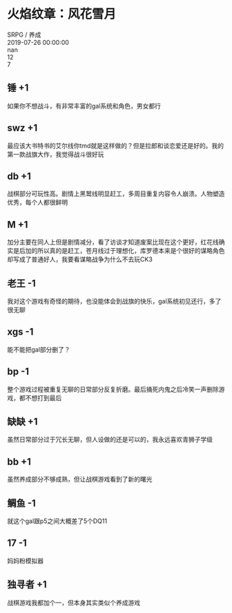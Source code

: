 



# 火焰纹章：风花雪月
  
SRPG / 养成  
2019-07-26 00:00:00  
nan  
12  
7
## 锤 +1


如果你不想战斗，有非常丰富的gal系统和角色，男女都行
## swz +1


最应该大书特书的艾尔线你tmd就是这样做的？但是拉郎和谈恋爱还是好的。我的第一款战旗大作，我觉得战斗很好玩
##  db +1 


 战棋部分可玩性高。剧情上黑鹫线明显赶工，多周目重复内容令人崩溃。人物塑造优秀，每个人都很鲜明 
## M +1


加分主要在同人上但是剧情减分，看了访谈才知道废案比现在这个更好，红花线确实是后加的所以真的是赶工，苍月线过于理想化，库罗德本来是个很好的谋略角色却写成了普通好人，我要看谋略战争为什么不去玩CK3
## 老王 -1


我对这个游戏有奇怪的期待，也没能体会到战旗的快乐，gal系统初见还行，多了很无聊
## xgs -1


能不能把gal部分删了？
## bp -1


整个游戏过程被重复无聊的日常部分反复折磨。最后捅死内鬼之后冷笑一声删除游戏，都不想打到最后
## 缺缺 +1


虽然日常部分过于冗长无聊，但人设做的还是可以的，我永远喜欢青狮子学级
## bb +1


虽然养成部分不够成熟，但让战棋游戏看到了新的曙光
## 鲷鱼 -1


就这个gal跟p5之间大概差了5个DQ11
## 17 -1


妈妈粉模拟器
## 独寻者 +1


战棋游戏我都加个一，但本身其实类似个养成游戏